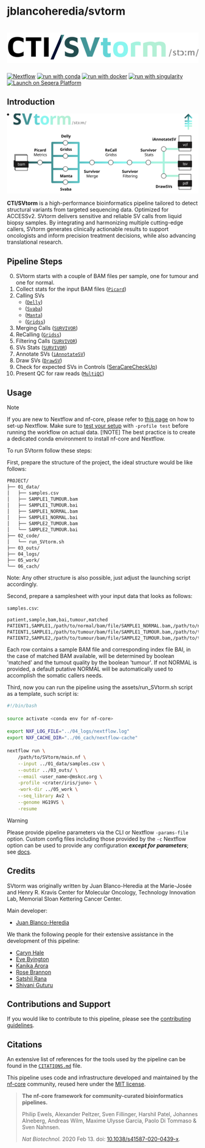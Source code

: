 # jblancoheredia/svtorm

<h1>
  <picture>
    <source media="(prefers-color-scheme: dark)" srcset="assets/SVtorm_logo_dark.png">
    <img alt="mskcc/svtorm" src="assets/SVtorm_logo_light.png">
  </picture>
</h1>

[![Nextflow](https://img.shields.io/badge/nextflow%20DSL2-%E2%89%A524.04.2-23aa62.svg)](https://www.nextflow.io/)
[![run with conda](http://img.shields.io/badge/run%20with-conda-3EB049?labelColor=000000&logo=anaconda)](https://docs.conda.io/en/latest/)
[![run with docker](https://img.shields.io/badge/run%20with-docker-0db7ed?labelColor=000000&logo=docker)](https://www.docker.com/)
[![run with singularity](https://img.shields.io/badge/run%20with-singularity-1d355c.svg?labelColor=000000)](https://sylabs.io/docs/)
[![Launch on Seqera Platform](https://img.shields.io/badge/Launch%20%F0%9F%9A%80-Seqera%20Platform-%234256e7)](https://cloud.seqera.io/launch?pipeline=https://github.com/mskcc/svtorm)

## Introduction

<picture>
  <source media="(prefers-color-scheme: dark)" srcset="assets/SVtorm_metro_dark.svg">
  <img alt="Metro" src="assets/SVtorm_metro_light.svg">
</picture>

**CTI/SVtorm** is a high-performance bioinformatics pipeline tailored to detect structural variants from targeted sequencing data. Optimized for ACCESSv2. SVtorm delivers sensitive and reliable SV calls from liquid biopsy samples. By integrating and harmonizing multiple cutting-edge callers, SVtorm generates clinically actionable results to support oncologists and inform precision treatment decisions, while also advancing translational research.

## Pipeline Steps

0. SVtorm starts with a couple of BAM files per sample, one for tumour and one for normal.
1. Collect stats for the input BAM files ([`Picard`](https://github.com/broadinstitute/picard/blob/master/src/main/java/picard/analysis/CollectMultipleMetrics.java))
2. Calling SVs
   - ([`Delly`](https://github.com/dellytools/delly))
   - ([`Svaba`](https://github.com/walaj/svaba))
   - ([`Manta`](https://github.com/Illumina/manta))
   - ([`Gridss`](https://github.com/PapenfussLab/gridss))
3. Merging Calls ([`SURVIVOR`](https://github.com/fritzsedlazeck/SURVIVOR))
4. ReCalling ([`Gridss`](https://github.com/PapenfussLab/gridss))
5. Filtering Calls ([`SURVIVOR`](https://github.com/fritzsedlazeck/SURVIVOR))
6. SVs Stats ([`SURVIVOR`](https://github.com/fritzsedlazeck/SURVIVOR))
7. Annotate SVs ([`iAnnotateSV`](https://github.com/mskcc/iAnnotateSV))
8. Draw SVs ([`DrawSV`](https://github.com/jblancoheredia/SVtorm/modules/local/DrawSV))
9. Check for expected SVs in Controls ([SeraCareCheckUp](https://github.com/jblancoheredia/SVtorm/modules/local/SeraCare/CheckUp))
10. Present QC for raw reads ([`MultiQC`](http://multiqc.info/)) 

## Usage

> [!NOTE]
> If you are new to Nextflow and nf-core, please refer to [this page](https://nf-co.re/docs/usage/installation) on how to set-up Nextflow. Make sure to [test your setup](https://nf-co.re/docs/usage/introduction#how-to-run-a-pipeline) with `-profile test` before running the workflow on actual data.
> [!NOTE]
> The best practice is to create a dedicated conda environment to install nf-core and Nextflow.

To run SVtorm follow these steps:

First, prepare the structure of the project, the ideal structure would be like follows:

```
PROJECT/
├── 01_data/
│   ├── samples.csv
│   ├── SAMPLE1_TUMOUR.bam
│   ├── SAMPLE1_TUMOUR.bai
│   ├── SAMPLE1_NORMAL.bam
│   ├── SAMPLE1_NORMAL.bai
│   ├── SAMPLE2_TUMOUR.bam
│   └── SAMPLE2_TUMOUR.bai
├── 02_code/
│   └── run_SVtorm.sh
├── 03_outs/
├── 04_logs/
├── 05_work/
└── 06_cach/
```

Note: Any other structure is also possible, just adjust the launching script accordingly.

Second, prepare a samplesheet with your input data that looks as follows:

`samples.csv`:

```csv
patient,sample,bam,bai,tumour,matched
PATIENT1,SAMPLE1,/path/to/normal/bam/file/SAMPLE1_NORMAL.bam,/path/to/normal/bam/file/SAMPLE1_NORMAL.bai,false,true
PATIENT1,SAMPLE1,/path/to/tumour/bam/file/SAMPLE1_TUMOUR.bam,/path/to/tumour/bam/file/SAMPLE1_TUMOUR.bai,true,true
PATIENT2,SAMPLE2,/path/to/tumour/bam/file/SAMPLE2_TUMOUR.bam,/path/to/tumour/bam/file/SAMPLE2_TUMOUR.bai,true,false
```
Each row contains a sample BAM file and corresponding index file BAI, in the case of matched BAM available, will be determined by boolean 'matched' and the tumout quality by the  boolean 'tumour'. If not NORMAL is provided, a default putative NORMAL will be automatically used to accomplish the somatic callers needs.

Third, now you can run the pipeline using the assets/run_SVtorm.sh script as a template, such script is:

```bash
#!/bin/bash

source activate <conda env for nf-core>

export NXF_LOG_FILE="../04_logs/nextflow.log"
export NXF_CACHE_DIR="../06_cach/nextflow-cache"

nextflow run \
    /path/to/SVtorm/main.nf \
    --input ../01_data/samples.csv \
    --outdir ../03_outs/ \
    --email <user_name>@mskcc.org \
    -profile <crater/iris/juno> \
    -work-dir ../05_work \
    --seq_library Av2 \
    --genome HG19VS \
    -resume
```

> [!WARNING]
> Please provide pipeline parameters via the CLI or Nextflow `-params-file` option. Custom config files including those provided by the `-c` Nextflow option can be used to provide any configuration _**except for parameters**_; see [docs](https://nf-co.re/docs/usage/getting_started/configuration#custom-configuration-files).

## Credits

SVtorm was originally written by Juan Blanco-Heredia at the Marie-Josée and Henry R. Kravis Center for Molecular Oncology, Technology Innovation Lab, Memorial Sloan Kettering Cancer Center.

Main developer:

- [Juan Blanco-Heredia](blancoj@mskcc.org)

We thank the following people for their extensive assistance in the development of this pipeline:

- [Caryn Hale](halec@mskcc.org)
- [Eve Byington](byingte@mskcc.org)
- [Kanika Arora](AroraK@mskcc.org)
- [Rose Brannon](brannona@mskcc.org)
- [Satshil Rana](ranas@mskcc.org)
- [Shivani Guturu](guturus1@mskcc.org)

## Contributions and Support

If you would like to contribute to this pipeline, please see the [contributing guidelines](.github/CONTRIBUTING.md).

## Citations

An extensive list of references for the tools used by the pipeline can be found in the [`CITATIONS.md`](CITATIONS.md) file.

This pipeline uses code and infrastructure developed and maintained by the [nf-core](https://nf-co.re) community, reused here under the [MIT license](https://github.com/nf-core/tools/blob/main/LICENSE).

> **The nf-core framework for community-curated bioinformatics pipelines.**
>
> Philip Ewels, Alexander Peltzer, Sven Fillinger, Harshil Patel, Johannes Alneberg, Andreas Wilm, Maxime Ulysse Garcia, Paolo Di Tommaso & Sven Nahnsen.
>
> _Nat Biotechnol._ 2020 Feb 13. doi: [10.1038/s41587-020-0439-x](https://dx.doi.org/10.1038/s41587-020-0439-x).